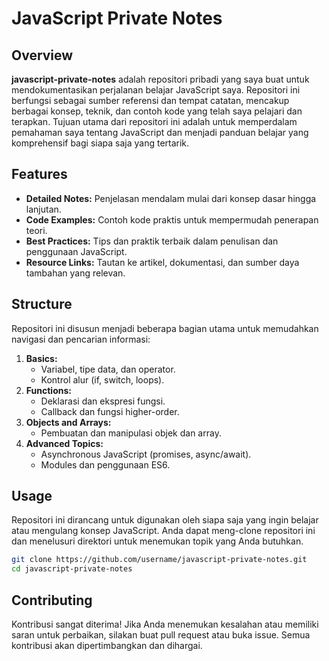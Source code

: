 # JavaScript Private Notes

## Overview

**javascript-private-notes** adalah repositori pribadi yang saya buat untuk mendokumentasikan perjalanan belajar JavaScript saya. Repositori ini berfungsi sebagai sumber referensi dan tempat catatan, mencakup berbagai konsep, teknik, dan contoh kode yang telah saya pelajari dan terapkan. Tujuan utama dari repositori ini adalah untuk memperdalam pemahaman saya tentang JavaScript dan menjadi panduan belajar yang komprehensif bagi siapa saja yang tertarik.

## Features

- **Detailed Notes:** Penjelasan mendalam mulai dari konsep dasar hingga lanjutan.
- **Code Examples:** Contoh kode praktis untuk mempermudah penerapan teori.
- **Best Practices:** Tips dan praktik terbaik dalam penulisan dan penggunaan JavaScript.
- **Resource Links:** Tautan ke artikel, dokumentasi, dan sumber daya tambahan yang relevan.

## Structure

Repositori ini disusun menjadi beberapa bagian utama untuk memudahkan navigasi dan pencarian informasi:

1. **Basics:**
   - Variabel, tipe data, dan operator.
   - Kontrol alur (if, switch, loops).
2. **Functions:**
   - Deklarasi dan ekspresi fungsi.
   - Callback dan fungsi higher-order.
3. **Objects and Arrays:**
   - Pembuatan dan manipulasi objek dan array.
4. **Advanced Topics:**
   - Asynchronous JavaScript (promises, async/await).
   - Modules dan penggunaan ES6.

## Usage

Repositori ini dirancang untuk digunakan oleh siapa saja yang ingin belajar atau mengulang konsep JavaScript. Anda dapat meng-clone repositori ini dan menelusuri direktori untuk menemukan topik yang Anda butuhkan.

```bash
git clone https://github.com/username/javascript-private-notes.git
cd javascript-private-notes
```

## Contributing
Kontribusi sangat diterima! Jika Anda menemukan kesalahan atau memiliki saran untuk perbaikan, silakan buat pull request atau buka issue. Semua kontribusi akan dipertimbangkan dan dihargai.
